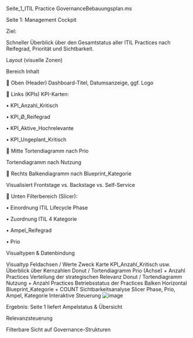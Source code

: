 Seite_1_ITIL Practice GovernanceBebauungsplan.ms

Seite 1: Management Cockpit

Ziel:

Schneller Überblick über den Gesamtstatus aller ITIL Practices nach Reifegrad, Priorität und Sichtbarkeit.

Layout (visuelle Zonen)

Bereich	Inhalt

🔹 Oben (Header)	Dashboard-Titel, Datumsanzeige, ggf. Logo

🔸 Links (KPIs)	KPI-Karten:

• KPI_Anzahl_Kritisch

• KPI_Ø_Reifegrad

• KPI_Aktive_Hochrelevante

• KPI_Ungeplant_Kritisch

🔸 Mitte	Tortendiagramm nach Prio

Tortendiagramm nach Nutzung

🔸 Rechts	Balkendiagramm nach Blueprint_Kategorie

Visualisiert Frontstage vs. Backstage vs. Self-Service

🔹 Unten	Filterbereich (Slicer):

• Einordnung ITIL Lifecycle Phase

• Zuordnung ITIL 4 Kategorie

• Ampel_Reifegrad

• Prio

Visualtypen & Datenbindung

Visualtyp	Feldachsen / Werte	Zweck
Karte	KPI_Anzahl_Kritisch usw.	Überblick über Kernzahlen
Donut / Tortendiagramm	Prio (Achse) + Anzahl Practices	Verteilung der strategischen Relevanz
Donut / Tortendiagramm	Nutzung + Anzahl Practices	Betriebsstatus der Practices
Balken Horizontal	Blueprint_Kategorie + COUNT	Sichtbarkeitsanalyse
Slicer	Phase, Prio, Ampel, Kategorie	Interaktive Steuerung
![image](https://github.com/user-attachments/assets/6bb52b51-1d91-498f-b0e7-df14ef9a67e3)


Ergebnis: Seite 1 liefert
Ampelstatus & Übersicht

Relevanzsteuerung

Filterbare Sicht auf Governance-Strukturen
